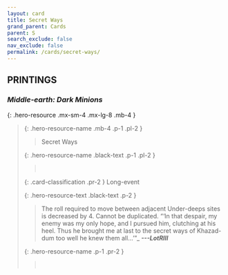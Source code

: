 ```yaml
---
layout: card
title: Secret Ways
grand_parent: Cards
parent: S
search_exclude: false
nav_exclude: false
permalink: /cards/secret-ways/
---
```


## PRINTINGS


### _Middle-earth: Dark Minions_

{: .hero-resource .mx-sm-4 .mx-lg-8 .mb-4 }
> {: .hero-resource-name .mb-4 .p-1 .pl-2 }
> > <div class="card-mp"></div>
> > <div class="card-name">Secret Ways</div>
>
> {: .hero-resource-name .black-text .p-1 .pl-2 }
> > &nbsp;
>
> {: .card-classification .pr-2 }
> Long-event
>
> {: .hero-resource-text .black-text .p-2 }
> > The roll required to move between adjacent Under-deeps sites is decreased by 4. Cannot be duplicated.   “‘In that despair, my enemy was my only hope, and I pursued him, clutching at his heel. Thus he brought me at last to the secret ways of Khazad-dum too well he knew them all...’”_ ***---LotRIII*** 
> 
> {: .hero-resource-name .p-1 .pr-2 }
> > <div class="card-shield"></div>
> > <div class="card-corruption">&nbsp;</div>
